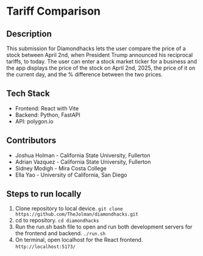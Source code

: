 # Tariff Comparison

## Description
This submission for Diamondhacks lets the user compare the price of a stock between April 2nd, when President Trump announced his reciprocal tariffs, to today.  The user can enter a stock market ticker for a business and the app displays the price 
of the stock on April 2nd, 2025, the price of it on the current day, and the % difference between the two prices.

## Tech Stack
- Frontend: React with Vite
- Backend: Python, FastAPI
- API: polygon.io

## Contributors
- Joshua Holman - California State University, Fullerton
- Adrian Vazquez - California State University, Fullerton
- Sidney Modigh - Mira Costa College
- Ella Yao - University of California, San Diego

## Steps to run locally 
1. Clone repository to local device.
``` git clone https://github.com/TheJolman/diamondhacks.git ```
2. cd to repository.
``` cd diamondhacks ```
3. Run the run.sh bash file to open and run both development servers for the frontend and backend.
``` ./run.sh ```
4. On terminal, open localhost for the React frontend.
``` http://localhost:5173/ ```
